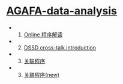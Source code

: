 # [AGAFA-data-analysis](https://github.com/zhihuanli/AGAFA-data-analysis)

  - 1. [Online 程序解读](jupyter/Program.ipynb)
  - 2. [DSSD cross-talk introduction](jupyter/Cross_talk.ipynb)
  - 3. [关联程序](correlation)
  - 3. [关联程序(new)](correlation_new)
